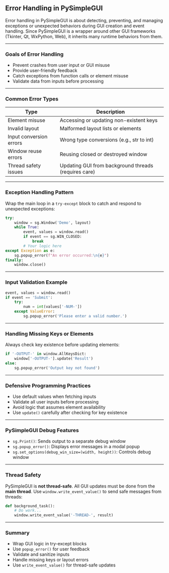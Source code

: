 ## Error Handling in PySimpleGUI

Error handling in PySimpleGUI is about detecting, preventing, and managing exceptions or unexpected behaviors during GUI creation and event handling. Since PySimpleGUI is a wrapper around other GUI frameworks (Tkinter, Qt, WxPython, Web), it inherits many runtime behaviors from them.

---

### Goals of Error Handling

- Prevent crashes from user input or GUI misuse  
- Provide user-friendly feedback  
- Catch exceptions from function calls or element misuse  
- Validate data from inputs before processing  

---

### Common Error Types

| Type                       | Description                                           |
|----------------------------|-------------------------------------------------------|
| Element misuse             | Accessing or updating non-existent keys              |
| Invalid layout             | Malformed layout lists or elements                   |
| Input conversion errors    | Wrong type conversions (e.g., str to int)            |
| Window reuse errors        | Reusing closed or destroyed window                   |
| Thread safety issues       | Updating GUI from background threads (requires care) |

---

### Exception Handling Pattern

Wrap the main loop in a `try-except` block to catch and respond to unexpected exceptions:

```python
try:
    window = sg.Window('Demo', layout)
    while True:
        event, values = window.read()
        if event == sg.WIN_CLOSED:
            break
        # Your logic here
except Exception as e:
    sg.popup_error(f"An error occurred:\n{e}")
finally:
    window.close()
```

---

### Input Validation Example

```python
event, values = window.read()
if event == 'Submit':
    try:
        num = int(values['-NUM-'])
    except ValueError:
        sg.popup_error('Please enter a valid number.')
```

---

### Handling Missing Keys or Elements

Always check key existence before updating elements:

```python
if '-OUTPUT-' in window.AllKeysDict:
    window['-OUTPUT-'].update('Result')
else:
    sg.popup_error('Output key not found')
```

---

### Defensive Programming Practices

- Use default values when fetching inputs  
- Validate all user inputs before processing  
- Avoid logic that assumes element availability  
- Use `update()` carefully after checking for key existence  

---

### PySimpleGUI Debug Features

- `sg.Print()`: Sends output to a separate debug window  
- `sg.popup_error()`: Displays error messages in a modal popup  
- `sg.set_options(debug_win_size=(width, height))`: Controls debug window  

---

### Thread Safety

PySimpleGUI is **not thread-safe**. All GUI updates must be done from the **main thread**. Use `window.write_event_value()` to send safe messages from threads:

```python
def background_task():
    # Do work...
    window.write_event_value('-THREAD-', result)
```

---

### Summary

- Wrap GUI logic in try-except blocks  
- Use `popup_error()` for user feedback  
- Validate and sanitize inputs  
- Handle missing keys or layout errors  
- Use `write_event_value()` for thread-safe updates  
